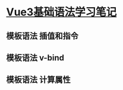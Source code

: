 # [Vue3基础语法学习笔记](https://v3.cn.vuejs.org/guide/introduction.html)

## 模板语法 插值和指令

## 模板语法 v-bind

## 模板语法 计算属性